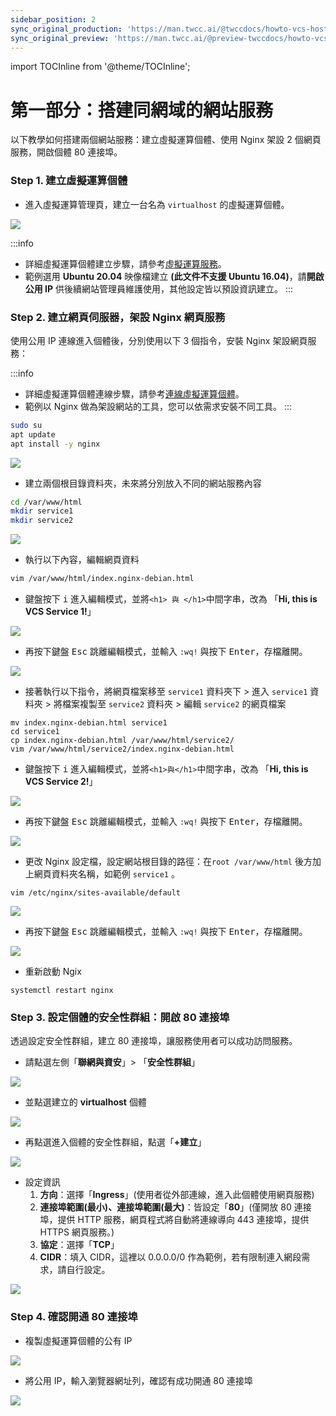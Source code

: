 ```yaml
---
sidebar_position: 2
sync_original_production: 'https://man.twcc.ai/@twccdocs/howto-vcs-host-secure-multi-web-one-instance-1-zh' 
sync_original_preview: 'https://man.twcc.ai/@preview-twccdocs/howto-vcs-host-secure-multi-web-one-instance-1-zh'
---
```

import TOCInline from '@theme/TOCInline';

# 第一部分：搭建同網域的網站服務

以下教學如何搭建兩個網站服務：建立虛擬運算個體、使用 Nginx 架設 2 個網頁服務，開啟個體 80 連接埠。

### Step 1. 建立虛擬運算個體

- 進入虛擬運算管理頁，建立一台名為 `virtualhost` 的虛擬運算個體。

![](https://cos.twcc.ai/SYS-MANUAL/uploads/upload_369a8ec110cd38b24c419dd927001a32.png)

:::info
- 詳細虛擬運算個體建立步驟，請參考[<ins>虛擬運算服務</ins>](https://www.twcc.ai/doc?page=vm&euqinu=true#%E5%BB%BA%E7%AB%8B%E8%99%9B%E6%93%AC%E9%81%8B%E7%AE%97%E5%80%8B%E9%AB%94)。
- 範例選用 **Ubuntu 20.04** 映像檔建立 **(此文件不支援 Ubuntu 16.04)**，請**開啟公用 IP** 供後續網站管理員維護使用，其他設定皆以預設資訊建立。
:::

### Step 2. 建立網頁伺服器，架設 Nginx 網頁服務

使用公用 IP 連線進入個體後，分別使用以下 3 個指令，安裝 Nginx 架設網頁服務：

:::info
- 詳細虛擬運算個體連線步驟，請參考[<ins>連線虛擬運算個體</ins>](https://www.twcc.ai/doc?page=vm#%E9%80%A3%E7%B7%9A%E8%99%9B%E6%93%AC%E9%81%8B%E7%AE%97%E5%80%8B%E9%AB%94)。
- 範例以 Nginx 做為架設網站的工具，您可以依需求安裝不同工具。
:::

```bash
sudo su
apt update
apt install -y nginx
```
![](https://cos.twcc.ai/SYS-MANUAL/uploads/upload_356eef8571553c734c82ba43d4d33c46.png)

- 建立兩個根目錄資料夾，未來將分別放入不同的網站服務內容

```bash
cd /var/www/html
mkdir service1
mkdir service2 
```

![](https://cos.twcc.ai/SYS-MANUAL/uploads/upload_f4a75bc450074531c8919cfb6e4697af.png)

- 執行以下內容，編輯網頁資料
 
```bash
vim /var/www/html/index.nginx-debian.html
```
- 鍵盤按下 <kbd>i</kbd> 進入編輯模式，並將`<h1> 與 </h1>`中間字串，改為 「**Hi, this is VCS Service 1!**」

![](https://cos.twcc.ai/SYS-MANUAL/uploads/upload_aecda0f46fd5ebf2ef6f55463cbed710.png)


- 再按下鍵盤 <kbd>Esc</kbd> 跳離編輯模式，並輸入 `:wq!` 與按下 <kbd>Enter</kbd>，存檔離開。

![](https://cos.twcc.ai/SYS-MANUAL/uploads/upload_11d0e73d06fd1c04a98c0ce201aff26f.png)

- 接著執行以下指令，將網頁檔案移至 `service1` 資料夾下 > 進入 `service1` 資料夾 > 將檔案複製至 `service2` 資料夾 > 編輯 `service2` 的網頁檔案

```
mv index.nginx-debian.html service1
cd service1
cp index.nginx-debian.html /var/www/html/service2/
vim /var/www/html/service2/index.nginx-debian.html
```

- 鍵盤按下 <kbd>i</kbd> 進入編輯模式，並將`<h1>與</h1>`中間字串，改為 「**Hi, this is VCS Service 2!**」

![](https://i.imgur.com/vWAiU1N.png)

- 再按下鍵盤 <kbd>Esc</kbd> 跳離編輯模式，並輸入 `:wq!` 與按下 <kbd>Enter</kbd>，存檔離開。

![](https://cos.twcc.ai/SYS-MANUAL/uploads/upload_11d0e73d06fd1c04a98c0ce201aff26f.png)

- 更改 Nginx 設定檔，設定網站根目錄的路徑：在`root /var/www/html` 後方加上網頁資料夾名稱，如範例 `service1` 。
```
vim /etc/nginx/sites-available/default
```

![](https://cos.twcc.ai/SYS-MANUAL/uploads/upload_b3360ec80ec2af839bf8b4c6d0cea62d.PNG)

- 再按下鍵盤 <kbd>Esc</kbd> 跳離編輯模式，並輸入 `:wq!` 與按下 <kbd>Enter</kbd>，存檔離開。

![](https://cos.twcc.ai/SYS-MANUAL/uploads/upload_11d0e73d06fd1c04a98c0ce201aff26f.png)

- 重新啟動 Ngix

```
systemctl restart nginx
```
### Step 3. 設定個體的安全性群組：開啟 80 連接埠

透過設定安全性群組，建立 80 連接埠，讓服務使用者可以成功訪問服務。

- 請點選左側「**聯網與資安**」> 「**安全性群組**」

![](https://cos.twcc.ai/SYS-MANUAL/uploads/upload_22ac1a1d24dbe8ce74cb82831ca8c706.png)


- 並點選建立的 **virtualhost** 個體

![](https://cos.twcc.ai/SYS-MANUAL/uploads/upload_511f118d2982327ffbba67b52484c755.png)


- 再點選進入個體的安全性群組，點選「**+建立**」

![](https://cos.twcc.ai/SYS-MANUAL/uploads/upload_011613e49d548d34c3f1937a2c8ef3db.png)

- 設定資訊
    1. **方向**：選擇「**Ingress**」(使用者從外部連線，進入此個體使用網頁服務)
    2. **連接埠範圍(最小)、連接埠範圍(最大)**：皆設定「**80**」(僅開放 80 連接埠，提供 HTTP 服務，網頁程式將自動將連線導向 443 連接埠，提供 HTTPS 網頁服務。)
    3. **協定**：選擇「**TCP**」
    4. **CIDR**：填入 CIDR，這裡以 0.0.0.0/0 作為範例，若有限制連入網段需求，請自行設定。<br/> 

![](https://cos.twcc.ai/SYS-MANUAL/uploads/upload_a0d24db55d6ac0ab5eb67d166325729a.png)

### Step 4. 確認開通 80 連接埠 

- 複製虛擬運算個體的公有 IP

![](https://cos.twcc.ai/SYS-MANUAL/uploads/upload_cdc1219353901168b0324a81ba76799d.png)

- 將公用 IP，輸入瀏覽器網址列，確認有成功開通 80 連接埠

![](https://cos.twcc.ai/SYS-MANUAL/uploads/upload_8bb77232c2a6d01f93eab6fa3ed8ce0e.png)